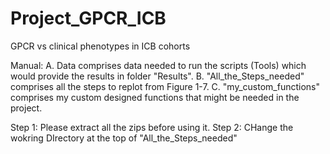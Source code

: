 # Project_GPCR_ICB
GPCR vs clinical phenotypes in ICB cohorts

Manual: 
A. Data comprises data needed to run the scripts (Tools) which would provide the results  in folder "Results".
B. "All_the_Steps_needed" comprises all the steps to replot from Figure 1-7.
C. "my_custom_functions" comprises my custom designed functions that might be needed in the project.

Step 1: Please extract all the zips before using it.
Step 2: CHange the wokring DIrectory at the top of "All_the_Steps_needed"




